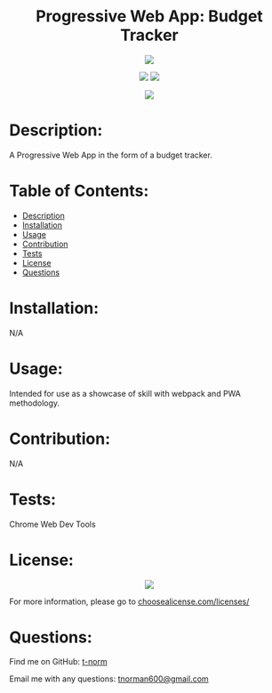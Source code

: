 # <h1 align="center">Progressive Web App: Budget Tracker</h1>

<p align="center"><img src="https://img.shields.io/badge/License-GNU GPLv3-blue?style=plastic" /></p>
<p align="center">
    <img src="https://img.shields.io/badge/Skillset-Full%20Stack%20Dev-blue?style=plastic" />
    <img src="https://img.shields.io/badge/Skillset-PWA-blue?style=plastic" />
</p>
<p align="center">
    <img src="https://img.shields.io/badge/Made%20With-X-blue?style=plastic" />
</p>

# Description:
A Progressive Web App in the form of a budget tracker.

# Table of Contents:
- [Description](#description)
- [Installation](#installation)
- [Usage](#usage)
- [Contribution](#contribution)
- [Tests](#tests)
- [License](#license)
- [Questions](#questions)

# Installation:
N/A

# Usage:
Intended for use as a showcase of skill with webpack and PWA methodology.

# Contribution:
N/A

# Tests:
Chrome Web Dev Tools

# License:
<p align="center"><img src="https://img.shields.io/badge/License-GNU GPLv3-blue?style=plastic" /></p>

For more information, please go to <a href="https://choosealicense.com/licenses/" target="_blank">choosealicense.com/licenses/</a>

# Questions:
Find me on GitHub: [t-norm](https://github.com/t-norm)

Email me with any questions: tnorman600@gmail.com